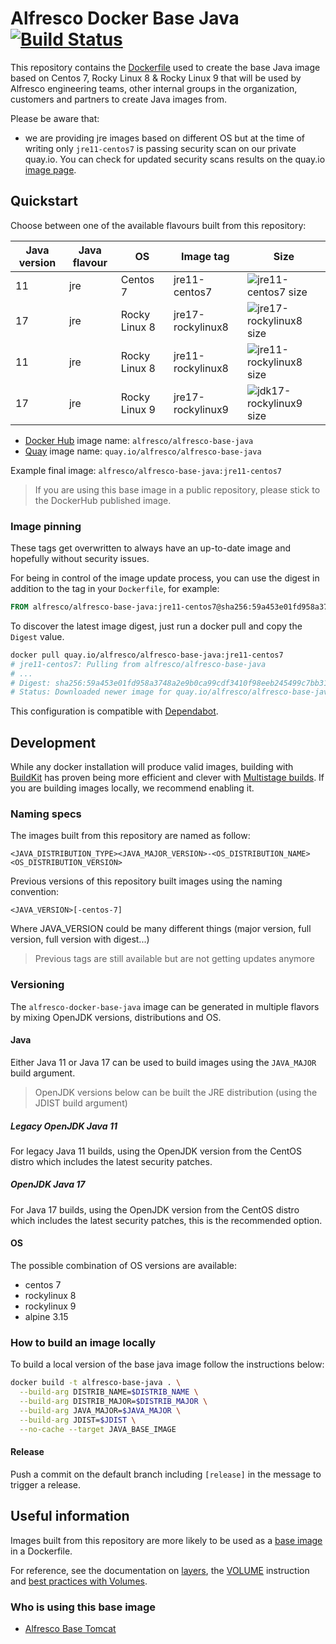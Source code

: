 # Alfresco Docker Base Java [![Build Status](https://img.shields.io/github/actions/workflow/status/Alfresco/alfresco-docker-base-java/main.yml?branch=master)](https://github.com/Alfresco/alfresco-docker-base-java/actions/workflows/main.yml)

This repository contains the [Dockerfile](Dockerfile) used to create the base
Java image based on Centos 7, Rocky Linux 8 & Rocky Linux 9 that will be used by Alfresco engineering teams,
other internal groups in the organization, customers and partners to create Java
images from.

Please be aware that:

* we are providing jre images based on different OS but at the time of writing
  only `jre11-centos7` is passing security scan on our private quay.io. You can
  check for updated security scans results on the quay.io [image
  page](https://quay.io/repository/alfresco/alfresco-base-java?tab=tags).

## Quickstart

Choose between one of the available flavours built from this repository:

Java version | Java flavour | OS            | Image tag         | Size
-------------|--------------|---------------|-------------------|-----------------------------
11           | jre          | Centos 7      | jre11-centos7     | ![jre11-centos7 size][1]
17           | jre          | Rocky Linux 8 | jre17-rockylinux8 | ![jre17-rockylinux8 size][2]
11           | jre          | Rocky Linux 8 | jre11-rockylinux8 | ![jre11-rockylinux8 size][3]
17           | jre          | Rocky Linux 9 | jre17-rockylinux9 | ![jdk17-rockylinux9 size][4]

[1]: https://img.shields.io/docker/image-size/alfresco/alfresco-base-java/jre11-centos7
[2]: https://img.shields.io/docker/image-size/alfresco/alfresco-base-java/jre17-rockylinux8
[3]: https://img.shields.io/docker/image-size/alfresco/alfresco-base-java/jre11-rockylinux8
[4]: https://img.shields.io/docker/image-size/alfresco/alfresco-base-java/jre17-rockylinux9

* [Docker Hub](https://hub.docker.com/r/alfresco/alfresco-base-java) image name: `alfresco/alfresco-base-java`
* [Quay](https://quay.io/repository/alfresco/alfresco-base-java) image name: `quay.io/alfresco/alfresco-base-java`

Example final image: `alfresco/alfresco-base-java:jre11-centos7`

> If you are using this base image in a public repository, please stick to the DockerHub published image.

### Image pinning

These tags get overwritten to always have an up-to-date image and hopefully
without security issues.

For being in control of the image update process, you can use the digest in
addition to the tag in your `Dockerfile`, for example:

```dockerfile
FROM alfresco/alfresco-base-java:jre11-centos7@sha256:59a453e01fd958a3748a2e9b0ca99cdf3410f98eeb245499c7bb31696e35bdf4
```

To discover the latest image digest, just run a docker pull and copy the
`Digest` value.

```sh
docker pull quay.io/alfresco/alfresco-base-java:jre11-centos7
# jre11-centos7: Pulling from alfresco/alfresco-base-java
# ...
# Digest: sha256:59a453e01fd958a3748a2e9b0ca99cdf3410f98eeb245499c7bb31696e35bdf4
# Status: Downloaded newer image for quay.io/alfresco/alfresco-base-java:jre11-centos7
```

This configuration is compatible with [Dependabot](https://docs.github.com/en/code-security/supply-chain-security/keeping-your-dependencies-updated-automatically/configuration-options-for-dependency-updates#configuration-options-for-private-registries).

## Development

While any docker installation will produce valid images, building with
[BuildKit](https://docs.docker.com/develop/develop-images/build_enhancements/)
has proven being more efficient and clever with [Multistage
builds](https://docs.docker.com/develop/develop-images/multistage-build/). If
you are building images locally, we recommend enabling it.

### Naming specs

The images built from this repository are named as follow:

`<JAVA_DISTRIBUTION_TYPE><JAVA_MAJOR_VERSION>-<OS_DISTRIBUTION_NAME><OS_DISTRIBUTION_VERSION>`

Previous versions of this repository built images using the naming convention:

`<JAVA_VERSION>[-centos-7]`

Where JAVA_VERSION could be many different things (major version, full version, full version with digest...)

> Previous tags are still available but are not getting updates anymore

### Versioning

The `alfresco-docker-base-java` image can be generated in multiple flavors by mixing OpenJDK versions, distributions and OS.

#### Java

Either Java 11 or Java 17 can be used to build images using the `JAVA_MAJOR` build argument.

> OpenJDK versions below can be built the JRE distribution (using the JDIST build argument)

##### Legacy OpenJDK Java 11

For legacy Java 11 builds, using the OpenJDK version from the CentOS distro which includes the latest security patches.

##### OpenJDK Java 17

For Java 17 builds, using the OpenJDK version from the CentOS distro which includes the latest security patches, this is the recommended option.

#### OS

The possible combination of OS versions are available:

* centos 7
* rockylinux 8
* rockylinux 9
* alpine 3.15

### How to build an image locally

To build a local version of the base java image follow the instructions below:

```bash
docker build -t alfresco-base-java . \
  --build-arg DISTRIB_NAME=$DISTRIB_NAME \
  --build-arg DISTRIB_MAJOR=$DISTRIB_MAJOR \
  --build-arg JAVA_MAJOR=$JAVA_MAJOR \
  --build-arg JDIST=$JDIST \
  --no-cache --target JAVA_BASE_IMAGE
```

#### Release

Push a commit on the default branch including `[release]` in the message to trigger a release.

## Useful information

Images built from this repository are more likely to be used as a
[base image](https://docs.docker.com/glossary/#base-image) in a Dockerfile.

For reference, see the documentation on [layers](https://docs.docker.com/storage/storagedriver/#container-and-layers),
the [VOLUME](https://docs.docker.com/engine/reference/builder/#volume) instruction
and [best practices with Volumes](https://docs.docker.com/develop/develop-images/dockerfile_best-practices/#volume).

### Who is using this base image

* [Alfresco Base Tomcat](https://github.com/Alfresco/alfresco-docker-base-tomcat/blob/master/Dockerfile)
